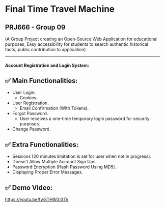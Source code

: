 # Final Time Travel Machine

PRJ666 - Group 09
-----------------

(A Group Project creating an Open-Source Web Application for educational purposes; Easy accessibility for students to search authentic historical facts, public contribution to application)

----------------------

#### Account Registration and Login System:

:white_check_mark: Main Functionalities:
----------------------
- User Login.
  - Cookies. 
- User Registration. 
  - Email Confirmation (With Tokens).
- Forgot Password.
  - User receives a one-time temporary login password for security purposes.
- Change Password.

:white_check_mark: Extra Functionalities:
-------
- Sessions (20 minutes limitation is set for user when not in progress).
- Doesn't Allow Multiple Account Sign Ups.
- Password Encryption (Hash Password Using MD5).
- Displaying Proper Error Messages.

:white_check_mark: Demo Video:
----------------

https://youtu.be/tw3THW3I3Tk

